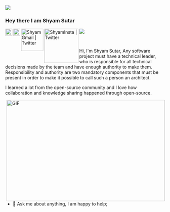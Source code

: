 ![](SS.gif)

### Hey there I am Shyam Sutar

<a href="https://twitter.com/ShyamSutar7">
  <img align="left" alt="ShyamSutar | Twitter" width="22px" src="https://raw.githubusercontent.com/peterthehan/peterthehan/master/assets/twitter.svg" />
</a>
<a href="https://www.linkedin.com/in/shyam-sutar-36743919b/">
  <img align="left" alt="Shyam's LinkedIN" width="22px" src="https://raw.githubusercontent.com/peterthehan/peterthehan/master/assets/linkedin.svg" />
</a>
<a href=mailto:shyamsutar629@gmail.com>
  <img align="left" alt="ShyamGmail | Twitter" width="70px" src="https://img.shields.io/badge/Gmail-D14836?style=for-the-badge&logo=gmail&logoColor=white/twitter.svg" />
</a>
<a href="https://www.instagram.com/shyam_sutar.605/?hl=en">
  <img align="left" alt="ShyamInsta | Twitter" width="108px" src="https://img.shields.io/badge/Instagram-E4405F?style=for-the-badge&logo=instagram&logoColor=white" />
</a>

![](https://visitor-badge.glitch.me/badge?page_id=ShyamSutar.ShyamSutar)

<br />

Hi, I'm Shyam Sutar, Any software project must have a technical leader, who is responsible for all technical decisions made by the team and have enough authority to make them. Responsibility and authority are two mandatory components that must be present in order to make it possible to call such a person an architect.

I learned a lot from the open-source community and I love how collaboration and knowledge sharing happened through open-source.


  <img align="right" alt="GIF" src="https://github.com/abhisheknaiidu/abhisheknaiidu/blob/master/code.gif?raw=true" width="500" height="320" />
  
- 💬 Ask me about anything, I am happy to help;
<!-- - 📫 How to reach me: [@ShyamSutar](https://www.linkedin.com/in/shyam-sutar-36743919b/); -->
<!-- - 📝 [Resume](#) -->

<!-- **Languages and Tools:**   -->

<!-- <svg id="flutter" xmlns="http://www.w3.org/2000/svg" viewBox="0 0 128 128"><path fill="#3FB6D3" d="M 12.3 64.2 76.3 0 115.7 0 32.1 83.6z"/><path fill="#3FB6D3" d="M 76.3 128 115.7 128 81.6 93.9 115.7 59.1 76.3 59.1 42.2 93.5z"/></svg>
![JavaScript](https://img.shields.io/badge/-JavaScript-black?style=flat-square&logo=javascript)
![Nodejs](https://img.shields.io/badge/-Nodejs-black?style=flat-square&logo=Node.js)
![Python](https://img.shields.io/badge/-Python-black?style=flat-square&logo=Python)
![React](https://img.shields.io/badge/-React-black?style=flat-square&logo=react)
![Java](https://img.shields.io/badge/-java-E34A86?style=flat-square&logo=java)
![C++](https://img.shields.io/badge/-C++-00599C?style=flat-square&logo=c)
![HTML5](https://img.shields.io/badge/-HTML5-E34F26?style=flat-square&logo=html5&logoColor=white)
![CSS3](https://img.shields.io/badge/-CSS3-1572B6?style=flat-square&logo=css3)
![Bootstrap](https://img.shields.io/badge/-Bootstrap-563D7C?style=flat-square&logo=bootstrap)
![TypeScript](https://img.shields.io/badge/-TypeScript-007ACC?style=flat-square&logo=typescript)
![MongoDB](https://img.shields.io/badge/-MongoDB-black?style=flat-square&logo=mongodb)
![Redis](https://img.shields.io/badge/-Redis-black?style=flat-square&logo=Redis)
![ElasticSearch](https://img.shields.io/badge/-ElasticSearch-005571?style=flat-square&logo=elasticsearch)
![GraphQL](https://img.shields.io/badge/-GraphQL-E10098?style=flat-square&logo=graphql)
![Apollo GraphQL](https://img.shields.io/badge/-Apollo%20GraphQL-311C87?style=flat-square&logo=apollo-graphql)
![PostgreSQL](https://img.shields.io/badge/-PostgreSQL-336791?style=flat-square&logo=postgresql)
![MySQL](https://img.shields.io/badge/-MySQL-black?style=flat-square&logo=mysql)
![Heroku](https://img.shields.io/badge/-Heroku-430098?style=flat-square&logo=heroku)
![Docker](https://img.shields.io/badge/-Docker-black?style=flat-square&logo=docker)
![DigitalOcean](https://img.shields.io/badge/-Digital%20Ocean-darkblue?style=flat-square&logo=digitalocean)
![Amazon AWS](https://img.shields.io/badge/Amazon%20AWS-232F3E?style=flat-square&logo=amazon-aws)
![Microsoft Azure](https://img.shields.io/badge/Microsoft%20Azure-232F7E?style=flat-square&logo=microsoft-azure)
![Google Cloud](https://img.shields.io/badge/Google%20Cloud-black?style=flat-square&logo=google-cloud)
![Git](https://img.shields.io/badge/-Git-black?style=flat-square&logo=git)
![GitHub](https://img.shields.io/badge/-GitHub-181717?style=flat-square&logo=github)
![GitLab](https://img.shields.io/badge/-GitLab-FCA121?style=flat-square&logo=gitlab)
![BitBucket](https://img.shields.io/badge/-BitBucket-darkblue?style=flat-square&logo=bitbucket)
![Raspberry Pi](https://img.shields.io/badge/-Raspberry%20Pi-C51A4A?style=flat-square&logo=Raspberry-Pi)







📈 My GitHub Stats
 -->

  

